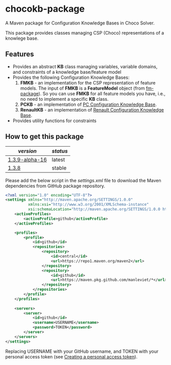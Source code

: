 # chocokb-package

A Maven package for Configuration Knowledge Bases in Choco Solver.

This package provides classes managing CSP (Choco) representations of a knowlege base.

## Features

- Provides an abstract **KB** class managing variables, variable domains, and constraints of a knowledge base/feature model
- Provides the following Configuration Knowledge Bases:
  1. **FMKB** - an implementation for the CSP representation of feature models. The input of **FMKB** is a **FeatureModel** object (from [fm-package](https://github.com/manleviet/CA-CDR-V2/tree/main/fm-package)). So you can use **FMKB** for all feature models you have, i.e., no need to implement a specific **KB** class.
  2. **PCKB** - an implementation of [PC Configuration Knowledge Base](https://www.itu.dk/research/cla/externals/clib/).
  3. **RenaultKB** - an implementation of [Renault Configuration Knowledge Base](https://www.itu.dk/research/cla/externals/clib/).
- Provides utility functions for constraints

## How to get this package

| *version*                                                                      | *status* |
|--------------------------------------------------------------------------------|---|
| [1.3.9-alpha-16](https://github.com/manleviet/CA-CDR-V2/packages/1408660)      | latest |
| [1.3.8](https://github.com/manleviet/CA-CDR-V2/packages/1408660?version=1.3.8) | stable |

Please add the below script in the *settings.xml* file to download the Maven dependencies from GitHub package repository.

```xml
<?xml version="1.0" encoding="UTF-8"?>
<settings xmlns="http://maven.apache.org/SETTINGS/1.0.0"
          xmlns:xsi="http://www.w3.org/2001/XMLSchema-instance"
          xsi:schemaLocation="http://maven.apache.org/SETTINGS/1.0.0 http://maven.apache.org/xsd/settings-1.0.0.xsd">
    <activeProfiles>
        <activeProfile>github</activeProfile>
    </activeProfiles>

    <profiles>
        <profile>
            <id>github</id>
            <repositories>
                <repository>
                    <id>central</id>
                    <url>https://repo1.maven.org/maven2</url>
                </repository>
                <repository>
                    <id>github</id>
                    <url>https://maven.pkg.github.com/manleviet/*</url>
                </repository>
            </repositories>
        </profile>
    </profiles>
    
    <servers>
        <server>
            <id>github</id>
            <username>USERNAME</username>
            <password>TOKEN</password>
        </server>
    </servers>
</settings>
```
Replacing USERNAME with your GitHub username, and TOKEN with your personal access token 
(see [Creating a personal access token](https://docs.github.com/en/authentication/keeping-your-account-and-data-secure/creating-a-personal-access-token)).

